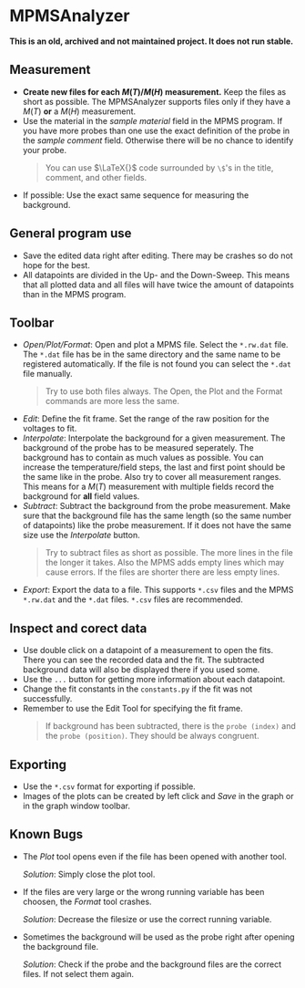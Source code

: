 # MPMSAnalyzer

**This is an old, archived and not maintained project. It does not run stable.**

## Measurement
- **Create new files for each $`M(T)`$/$`M(H)`$ measurement.** Keep the files as short as 
  possible. The MPMSAnalyzer supports files only if they have a $`M(T)`$ **or** a $`M(H)`$ 
  measurement. 
- Use the material in the *sample material* field in the MPMS program. If you have more 
  probes than one use the exact definition of the probe in the *sample comment* field. 
  Otherwise there will be no chance to identify your probe.
  > You can use $`\LaTeX{}`$ code surrounded by `\$`'s in the title, comment, and other 
  > fields.
- If possible: Use the exact same sequence for measuring the background.

## General program use
- Save the edited data right after editing. There may be crashes so do not hope for the 
  best.
- All datapoints are divided in the Up- and the Down-Sweep. This means that all plotted 
  data and all files will have twice the amount of datapoints than in the MPMS program.

## Toolbar
- *Open/Plot/Format*: Open and plot a MPMS file. Select the `*.rw.dat` file. The `*.dat` 
  file has be in the same directory and the same name to be registered automatically. If 
  the file is not found you can select the `*.dat` file manually.
  > Try to use both files always.
  The Open, the Plot and the Format commands are more less the same.
- *Edit*: Define the fit frame. Set the range of the raw position for the voltages to fit.
- *Interpolate*: Interpolate the background for a given measurement. The background of the 
  probe has to be measured seperately. The background has to contain as much values as 
  possible. You can increase the temperature/field steps, the last and first point should 
  be the same like in the probe. Also try to cover all measurement ranges. This means for 
  a $`M(T)`$ measurement with multiple fields record the background for **all** field 
  values.
- *Subtract*: Subtract the background from the probe measurement. Make sure that the 
  background file has the same length (so the same number of datapoints) like the probe 
  measurement. If it does not have the same size use the *Interpolate* button.
  > Try to subtract files as short as possible. The more lines in the file the longer it 
  > takes. Also the MPMS adds empty lines which may cause errors. If the files are shorter 
  > there are less empty lines.
- *Export*: Export the data to a file. This supports `*.csv` files and the MPMS `*.rw.dat`
  and the `*.dat` files. `*.csv` files are recommended.

## Inspect and corect data
- Use double click on a datapoint of a measurement to open the fits. There you can see the 
  recorded data and the fit. The subtracted background data will also be displayed there 
  if you used some.
- Use the `...` button for getting more information about each datapoint.
- Change the fit constants in the `constants.py` if the fit was not successfully.
- Remember to use the Edit Tool for specifying the fit frame.
  > If background has been subtracted, there is the `probe (index)` and the 
  > `probe (position)`. They should be always congruent.

## Exporting
- Use the `*.csv` format for exporting if possible.
- Images of the plots can be created by left click and *Save* in the graph or in the 
  graph window toolbar.

## Known Bugs
- The *Plot* tool opens even if the file has been opened with another tool. 

  *Solution*: Simply close the plot tool.
- If the files are very large or the wrong running variable has been choosen, the *Format* 
  tool crashes. 
  
  *Solution*: Decrease the filesize or use the correct running variable.
- Sometimes the background will be used as the probe right after opening the background 
  file.
  
  *Solution*: Check if the probe and the background files are the correct files. If not 
  select them again.
